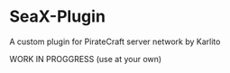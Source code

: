 # SeaX-Plugin
A custom plugin for PirateCraft server network by Karlito

WORK IN PROGGRESS (use at your own)

